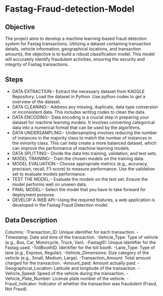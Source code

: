 # Fastag-Fraud-detection-Model

## Objective

The  project aims to develop a machine learning-based fraud detection system for Fastag transactions. Utilizing a dataset containing transaction details, vehicle information, geographical locations, and transaction amounts, the objective is to build a robust classification model. This model will accurately identify fraudulent activities, ensuring the security and integrity of Fastag transactions.


## Steps

- DATA EXTRACTION:- Extract the necessary dataset from KAGGLE Repository. Load the dataset in Python .Use python codes to get a overview of the dataset.
- DATA CLEANING:- Address any missing, duplicate, data type conversion or inconsistent data. This includes writing codes to clean the data.
- DATA ENCODING:- Data encoding is a crucial step in preparing your dataset for machine learning models. It involves converting categorical data into a numerical format that can be used by the algorithms.
- DATA UNDERSAMPLING:- Undersampling involves reducing the number of instances in the majority class to match the number of instances in the minority class. This can help create a more balanced dataset, which can 
  improve the performance of machine learning models.
- DATA SPLITTING:- Divide the data into training, validation, and test sets.
- MODEL TRAINING:- Train the chosen models on the training data.
- MODEL EVALUATION:- Choose appropriate metrics (e.g., accuracy, precision, recall, F1-score) to measure performance. Use the validation set to evaluate models performance.
- TEST THE MODEL:- Evaluate the models on the test set. Ensure the model performs well on unseen data.
- FINAL MODEL:- Select the model that you have to take forward for deployment purpose.
- DEVELOP A WEB API:-Using the required features, a web application is developed in the Fastag Fraud Detection model.

## Data Description

Columns:
-Transaction_ID: Unique identifier for each transaction.
-Timestamp: Date and time of the transaction.
-Vehicle_Type: Type of vehicle (e.g., Bus, Car, Motorcycle, Truck, Van).
-FastagID: Unique identifier for the Fastag used.
-TollBoothID: Identifier for the toll booth.
-Lane_Type: Type of lane (e.g., Express, Regular).
-Vehicle_Dimensions: Size category of the vehicle (e.g., Small, Medium, Large).
-Transaction_Amount: Total amount charged for the transaction.
-Amount_paid: Amount actually paid.
-Geographical_Location: Latitude and longitude of the transaction.
-Vehicle_Speed: Speed of the vehicle during the transaction.
-Vehicle_Plate_Number: License plate number of the vehicle.
-Fraud_indicator: Indicator of whether the transaction was fraudulent (Fraud, Not Fraud).





